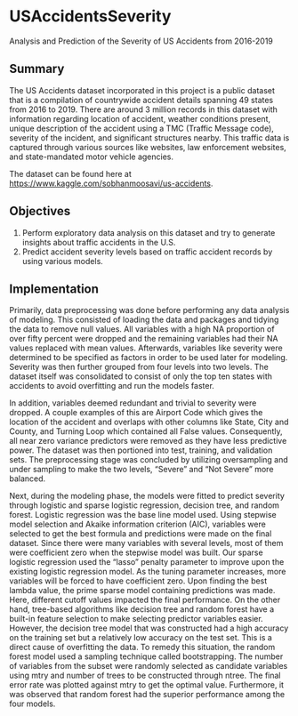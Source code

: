 # USAccidentsSeverity
Analysis and Prediction of the Severity of US Accidents from 2016-2019

## Summary

The US Accidents dataset incorporated in this project is a public dataset that is a compilation of countrywide accident details spanning 49 states from 2016 to 2019. There are around 3 million records in this dataset with information regarding location of accident, weather conditions present, unique description of the accident using a TMC (Traffic Message code), severity of the incident, and significant structures nearby. This traffic data is captured through various sources like websites, law enforcement websites, and state-mandated motor vehicle agencies.

The dataset can be found here at https://www.kaggle.com/sobhanmoosavi/us-accidents.

## Objectives 

1. Perform exploratory data analysis on this dataset and try to generate insights about traffic accidents in the U.S. 
2. Predict accident severity levels based on traffic accident records by using various models.

## Implementation 

Primarily, data preprocessing was done before performing any data analysis of modeling. This consisted of loading the data and packages and tidying the data to remove null values. All variables with a high NA proportion of over fifty percent were dropped and the remaining variables had their NA values replaced with mean values. Afterwards, variables like severity were determined to be specified as factors in order to be used later for modeling. Severity was then further grouped from four levels into two levels. The dataset itself was consolidated to consist of only the top ten states with accidents to avoid overfitting and run the models faster. 

In addition, variables deemed redundant and trivial to severity were dropped. A couple examples of this are Airport Code which gives the location of the accident and overlaps with other columns like State, City and County, and Turning Loop which contained all False values. Consequently, all near zero variance predictors were removed as they have less predictive power. The dataset was then portioned into test, training, and validation sets. The preprocessing stage was concluded by utilizing oversampling and under sampling to make the two levels, “Severe” and “Not Severe” more balanced.

Next, during the modeling phase, the models were fitted to predict severity through logistic and sparse logistic regression, decision tree, and random forest.  Logistic regression was the base line model used. Using stepwise model selection and Akaike information criterion (AIC), variables were selected to get the best formula and predictions were made on the final dataset. Since there were many variables with several levels, most of them were coefficient zero when the stepwise model was built. Our sparse logistic regression used the “lasso” penalty parameter to improve upon the existing logistic regression model. As the tuning parameter increases, more variables will be forced to have coefficient zero. Upon finding the best lambda value, the prime sparse model containing predictions was made. Here, different cutoff values impacted the final performance.
On the other hand, tree-based algorithms like decision tree and random forest have a built-in feature selection to make selecting predictor variables easier. However, the decision tree model that was constructed had a high accuracy on the training set but a relatively low accuracy on the test set. This is a direct cause of overfitting the data. To remedy this situation, the random forest model used a sampling technique called bootstrapping. The number of variables from the subset were randomly selected as candidate variables using mtry and number of trees to be constructed through ntree.  The final error rate was plotted against mtry to get the optimal value. Furthermore, it was observed that random forest had the superior performance among the four models.





